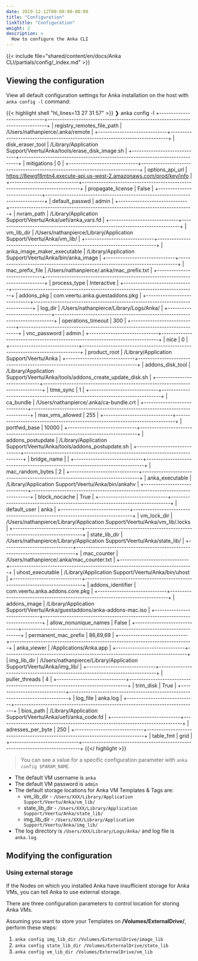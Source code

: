 ```yaml
---
date: 2019-12-12T00:00:00-00:00
title: "Configuration"
linkTitle: "Configuration"
weight: 2
description: >
  How to configure the Anka CLI
---
```


{{< include file="shared/content/en/docs/Anka CLI/partials/config/_index.md" >}}

## Viewing the configuration

View all default configuration settings for Anka installation on the host with `anka config -l` command:

{{< highlight shell "hl_lines=13 27 31 57" >}}
❯ anka config -l
+-----------------------------+-----------------------------------------------------------------------------+
| registry_remotes_file_path  | /Users/nathanpierce/.anka/remote                                            |
+-----------------------------+-----------------------------------------------------------------------------+
| disk_eraser_tool            | /Library/Application Support/Veertu/Anka/tools/erase_disk_image.sh          |
+-----------------------------+-----------------------------------------------------------------------------+
| mitigations                 | 0                                                                           |
+-----------------------------+-----------------------------------------------------------------------------+
| options_api_url             | https://8ewgf8mtn4.execute-api.us-west-2.amazonaws.com/prod/key/info        |
+-----------------------------+-----------------------------------------------------------------------------+
| propagate_license           | False                                                                       |
+-----------------------------+-----------------------------------------------------------------------------+
| default_passwd              | admin                                                                       |
+-----------------------------+-----------------------------------------------------------------------------+
| nvram_path                  | /Library/Application Support/Veertu/Anka/uefi/anka_vars.fd                  |
+-----------------------------+-----------------------------------------------------------------------------+
| vm_lib_dir                  | /Users/nathanpierce/Library/Application Support/Veertu/Anka/vm_lib/         |
+-----------------------------+-----------------------------------------------------------------------------+
| anka_image_maker_executable | /Library/Application Support/Veertu/Anka/bin/anka_image                     |
+-----------------------------+-----------------------------------------------------------------------------+
| mac_prefix_file             | /Users/nathanpierce/.anka/mac_prefix.txt                                    |
+-----------------------------+-----------------------------------------------------------------------------+
| process_type                | Interactive                                                                 |
+-----------------------------+-----------------------------------------------------------------------------+
| addons_pkg                  | com.veertu.anka.guestaddons.pkg                                             |
+-----------------------------+-----------------------------------------------------------------------------+
| log_dir                     | /Users/nathanpierce/Library/Logs/Anka/                                      |
+-----------------------------+-----------------------------------------------------------------------------+
| operations_timeout          | 300                                                                         |
+-----------------------------+-----------------------------------------------------------------------------+
| vnc_password                | admin                                                                       |
+-----------------------------+-----------------------------------------------------------------------------+
| nice                        | 0                                                                           |
+-----------------------------+-----------------------------------------------------------------------------+
| product_root                | /Library/Application Support/Veertu/Anka                                    |
+-----------------------------+-----------------------------------------------------------------------------+
| addons_disk_tool            | /Library/Application Support/Veertu/Anka/tools/addons_create_update_disk.sh |
+-----------------------------+-----------------------------------------------------------------------------+
| time_sync                   | 1                                                                           |
+-----------------------------+-----------------------------------------------------------------------------+
| ca_bundle                   | /Users/nathanpierce/.anka/ca-bundle.crt                                     |
+-----------------------------+-----------------------------------------------------------------------------+
| max_vms_allowed             | 255                                                                         |
+-----------------------------+-----------------------------------------------------------------------------+
| portfwd_base                | 10000                                                                       |
+-----------------------------+-----------------------------------------------------------------------------+
| addons_postupdate           | /Library/Application Support/Veertu/Anka/tools/addons_postupdate.sh         |
+-----------------------------+-----------------------------------------------------------------------------+
| bridge_name                 |                                                                             |
+-----------------------------+-----------------------------------------------------------------------------+
| mac_random_bytes            | 2                                                                           |
+-----------------------------+-----------------------------------------------------------------------------+
| anka_executable             | /Library/Application Support/Veertu/Anka/bin/ankahv                         |
+-----------------------------+-----------------------------------------------------------------------------+
| block_nocache               | True                                                                        |
+-----------------------------+-----------------------------------------------------------------------------+
| default_user                | anka                                                                        |
+-----------------------------+-----------------------------------------------------------------------------+
| vm_lock_dir                 | /Users/nathanpierce/Library/Application Support/Veertu/Anka/vm_lib/.locks   |
+-----------------------------+-----------------------------------------------------------------------------+
| state_lib_dir               | /Users/nathanpierce/Library/Application Support/Veertu/Anka/state_lib/      |
+-----------------------------+-----------------------------------------------------------------------------+
| mac_counter                 | /Users/nathanpierce/.anka/mac_counter.txt                                   |
+-----------------------------+-----------------------------------------------------------------------------+
| uhost_executable            | /Library/Application Support/Veertu/Anka/bin/uhost                          |
+-----------------------------+-----------------------------------------------------------------------------+
| addons_identifier           | com.veertu.anka.addons.core.pkg                                             |
+-----------------------------+-----------------------------------------------------------------------------+
| addons_image                | /Library/Application Support/Veertu/Anka/guestaddons/anka-addons-mac.iso    |
+-----------------------------+-----------------------------------------------------------------------------+
| allow_nonunique_names       | False                                                                       |
+-----------------------------+-----------------------------------------------------------------------------+
| permanent_mac_prefix        | 86,69,69                                                                    |
+-----------------------------+-----------------------------------------------------------------------------+
| anka_viewer                 | /Applications/Anka.app                                                      |
+-----------------------------+-----------------------------------------------------------------------------+
| img_lib_dir                 | /Users/nathanpierce/Library/Application Support/Veertu/Anka/img_lib/        |
+-----------------------------+-----------------------------------------------------------------------------+
| puller_threads              | 4                                                                           |
+-----------------------------+-----------------------------------------------------------------------------+
| trim_disk                   | True                                                                        |
+-----------------------------+-----------------------------------------------------------------------------+
| log_file                    | anka.log                                                                    |
+-----------------------------+-----------------------------------------------------------------------------+
| bios_path                   | /Library/Application Support/Veertu/Anka/uefi/anka_code.fd                  |
+-----------------------------+-----------------------------------------------------------------------------+
| adresses_per_byte           | 250                                                                         |
+-----------------------------+-----------------------------------------------------------------------------+
| table_fmt                   | grid                                                                        |
+-----------------------------+-----------------------------------------------------------------------------+
{{</ highlight >}}

> You can see a value for a specific configuration parameter with `anka config $PARAM_NAME`.

- The default VM username is `anka`
- The default VM password is `admin`
- The default storage locations for Anka VM Templates & Tags are:
  - vm_lib_dir - `/Users/XXX/Library/Application Support/Veertu/Anka/vm_lib/`
  - state_lib_dir - `/Users/XXX/Library/Application Support/Veertu/Anka/state_lib/`
  - img_lib_dir - `/Users/XXX/Library/Application Support/Veertu/Anka/img_lib/`
- The log directory is `/Users/XXX/Library/Logs/Anka/` and log file is `anka.log`.

## Modifying the configuration

### Using external storage

If the Nodes on which you installed Anka have insufficient storage for Anka VMs, you can tell Anka to use external storage.

There are three configuration parameters to control location for storing Anka VMs.

Assuming you want to store your Templates on **/Volumes/ExternalDrive/**, perform these steps:

1. `anka config img_lib_dir /Volumes/ExternalDrive/image_lib`
2. `anka config state_lib_dir /Volumes/ExternalDrive/state_lib`
3. `anka config vm_lib_dir /Volumes/ExternalDrive/vm_lib`